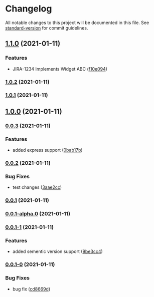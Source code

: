 # Changelog

All notable changes to this project will be documented in this file. See [standard-version](https://github.com/conventional-changelog/standard-version) for commit guidelines.

## [1.1.0](https://github.com/mohitp-cci/sementic-versioning-demo-2/compare/v1.0.2...v1.1.0) (2021-01-11)


### Features

* JIRA-1234 Implements Widget ABC ([f10e094](https://github.com/mohitp-cci/sementic-versioning-demo-2/commit/f10e094c26ec2dfba295c1aa03c321a4bc026af2))

### [1.0.2](https://github.com/mohitp-cci/sementic-versioning-demo-2/compare/v1.0.1...v1.0.2) (2021-01-11)

### [1.0.1](https://github.com/mohitp-cci/sementic-versioning-demo-2/compare/v0.0.3...v1.0.1) (2021-01-11)

## [1.0.0](https://github.com/mohitp-cci/sementic-versioning-demo-2/compare/v0.0.3...v1.0.0) (2021-01-11)

### [0.0.3](https://github.com/mohitp-cci/sementic-versioning-demo-2/compare/v0.0.2...v0.0.3) (2021-01-11)


### Features

* added express support ([0bab17b](https://github.com/mohitp-cci/sementic-versioning-demo-2/commit/0bab17b9dcce6f1d63d61a6e00d82038c593235f))

### [0.0.2](https://github.com/mohitp-cci/sementic-versioning-demo-2/compare/v0.0.1...v0.0.2) (2021-01-11)


### Bug Fixes

* test changes ([3aae2cc](https://github.com/mohitp-cci/sementic-versioning-demo-2/commit/3aae2cc05b09162086d39af8b22243dae4e78704))

### [0.0.1](https://github.com/mohitp-cci/sementic-versioning-demo-2/compare/v0.0.1-alpha.0...v0.0.1) (2021-01-11)

### [0.0.1-alpha.0](https://github.com/mohitp-cci/sementic-versioning-demo-2/compare/v0.0.1-1...v0.0.1-alpha.0) (2021-01-11)

### [0.0.1-1](https://github.com/mohitp-cci/sementic-versioning-demo-2/compare/v0.0.1-0...v0.0.1-1) (2021-01-11)


### Features

* added sementic version support ([9be3cc4](https://github.com/mohitp-cci/sementic-versioning-demo-2/commit/9be3cc4671863ea51c9ec3ba5437df84bce613b0))

### [0.0.1-0](https://github.com/mohitp-cci/sementic-versioning-demo-2/compare/v1.1.0...v0.0.1-0) (2021-01-11)


### Bug Fixes

* bug fix ([cd8669d](https://github.com/mohitp-cci/sementic-versioning-demo-2/commit/cd8669d61264a94075e2dd2718e59629c7c8f212))
